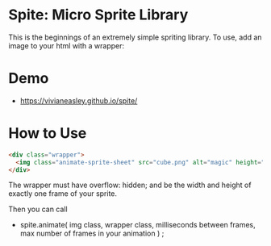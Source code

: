 # Spite: Micro Sprite Library

This is the beginnings of an extremely simple spriting library. To use, add an image to your html with a wrapper:

# Demo

* https://vivianeasley.github.io/spite/

# How to Use

```html
<div class="wrapper">
  <img class="animate-sprite-sheet" src="cube.png" alt="magic" height="720" width="600">
</div>
```

The wrapper must have overflow: hidden; and be the width and height of exactly one frame of your sprite.

Then you can call 
* spite.animate( img class, wrapper class, milliseconds between frames, max number of frames in your animation ) ;



